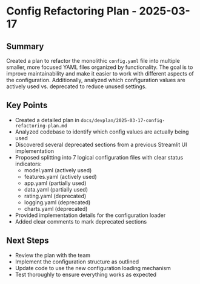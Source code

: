 # Config Refactoring Plan - 2025-03-17

## Summary
Created a plan to refactor the monolithic `config.yaml` file into multiple smaller, more focused YAML files organized by functionality. The goal is to improve maintainability and make it easier to work with different aspects of the configuration. Additionally, analyzed which configuration values are actively used vs. deprecated to reduce unused settings.

## Key Points
- Created a detailed plan in `docs/devplan/2025-03-17-config-refactoring-plan.md`
- Analyzed codebase to identify which config values are actually being used
- Discovered several deprecated sections from a previous Streamlit UI implementation
- Proposed splitting into 7 logical configuration files with clear status indicators:
  - model.yaml (actively used)
  - features.yaml (actively used)
  - app.yaml (partially used)
  - data.yaml (partially used)
  - rating.yaml (deprecated)
  - logging.yaml (deprecated)
  - charts.yaml (deprecated)
- Provided implementation details for the configuration loader
- Added clear comments to mark deprecated sections

## Next Steps
- Review the plan with the team
- Implement the configuration structure as outlined
- Update code to use the new configuration loading mechanism
- Test thoroughly to ensure everything works as expected 